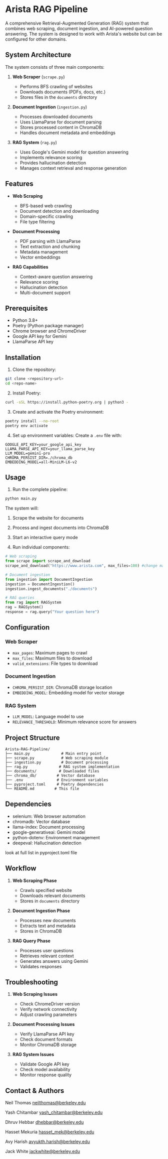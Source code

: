 # Arista RAG Pipeline

A comprehensive Retrieval-Augmented Generation (RAG) system that combines web scraping, document ingestion, and AI-powered question answering. The system is designed to work with Arista's website but can be configured for other domains.

## System Architecture

The system consists of three main components:

1. **Web Scraper** (`scrape.py`)
   - Performs BFS crawling of websites
   - Downloads documents (PDFs, docs, etc.)
   - Stores files in the `documents` directory

2. **Document Ingestion** (`ingestion.py`)
   - Processes downloaded documents
   - Uses LlamaParse for document parsing
   - Stores processed content in ChromaDB
   - Handles document metadata and embeddings

3. **RAG System** (`rag.py`)
   - Uses Google's Gemini model for question answering
   - Implements relevance scoring
   - Provides hallucination detection
   - Manages context retrieval and response generation

## Features

- **Web Scraping**
  - BFS-based web crawling
  - Document detection and downloading
  - Domain-specific crawling
  - File type filtering

- **Document Processing**
  - PDF parsing with LlamaParse
  - Text extraction and chunking
  - Metadata management
  - Vector embeddings

- **RAG Capabilities**
  - Context-aware question answering
  - Relevance scoring
  - Hallucination detection
  - Multi-document support

## Prerequisites

- Python 3.8+
- Poetry (Python package manager)
- Chrome browser and ChromeDriver
- Google API key for Gemini
- LlamaParse API key

## Installation

1. Clone the repository:
```bash
git clone <repository-url>
cd <repo-name>
```

2. Install Poetry:
```bash
curl -sSL https://install.python-poetry.org | python3 -
```

3. Create and activate the Poetry environment:
```bash
poetry install --no-root
poetry env activate
```

4. Set up environment variables:
Create a `.env` file with:
```env
GOOGLE_API_KEY=your_google_api_key
LLAMA_PARSE_API_KEY=your_llama_parse_key
LLM_MODEL=gemini-pro
CHROMA_PERSIST_DIR=./chroma_db
EMBEDDING_MODEL=all-MiniLM-L6-v2
```

## Usage

1. Run the complete pipeline:
```bash
python main.py
```

The system will:
1. Scrape the website for documents
2. Process and ingest documents into ChromaDB
3. Start an interactive query mode

2. Run individual components:
```python
# Web scraping
from scrape import scrape_and_download
scrape_and_download("https://www.arista.com", max_files=100) #change max files as needed

# Document ingestion
from ingestion import DocumentIngestion
ingestion = DocumentIngestion()
ingestion.ingest_documents("./documents")

# RAG queries
from rag import RAGSystem
rag = RAGSystem()
response = rag.query("Your question here")
```

## Configuration

### Web Scraper
- `max_pages`: Maximum pages to crawl
- `max_files`: Maximum files to download
- `valid_extensions`: File types to download

### Document Ingestion
- `CHROMA_PERSIST_DIR`: ChromaDB storage location
- `EMBEDDING_MODEL`: Embedding model for vector storage

### RAG System
- `LLM_MODEL`: Language model to use
- `RELEVANCE_THRESHOLD`: Minimum relevance score for answers

## Project Structure

```
Arista-RAG-Pipeline/
├── main.py              # Main entry point
├── scrape.py            # Web scraping module
├── ingestion.py         # Document processing
├── rag.py              # RAG system implementation
├── documents/          # Downloaded files
├── chroma_db/         # Vector database
├── .env               # Environment variables
├── pyproject.toml     # Poetry dependencies
└── README.md         # This file
```

## Dependencies

- selenium: Web browser automation
- chromadb: Vector database
- llama-index: Document processing
- google-generativeai: Gemini model
- python-dotenv: Environment management
- deepeval: Hallucination detection

look at full list in pyproject.toml file

## Workflow

1. **Web Scraping Phase**
   - Crawls specified website
   - Downloads relevant documents
   - Stores in `documents` directory

2. **Document Ingestion Phase**
   - Processes new documents
   - Extracts text and metadata
   - Stores in ChromaDB

3. **RAG Query Phase**
   - Processes user questions
   - Retrieves relevant context
   - Generates answers using Gemini
   - Validates responses

## Troubleshooting

1. **Web Scraping Issues**
   - Check ChromeDriver version
   - Verify network connectivity
   - Adjust crawling parameters

2. **Document Processing Issues**
   - Verify LlamaParse API key
   - Check document formats
   - Monitor ChromaDB storage

3. **RAG System Issues**
   - Validate Google API key
   - Check model availability
   - Monitor response quality




## Contact & Authors

Neil Thomas
neilthomas@berkeley.edu

Yash Chitambar
yash_chitambar@berkeley.edu

Dhruv Hebbar
dhebbar@berkeley.edu

Hasset Mekuria
hasset_mek@berkeley.edu

Avy Harish
avyukth.harish@berkeley.edu

Jack White
jackwhite@berkeley.edu